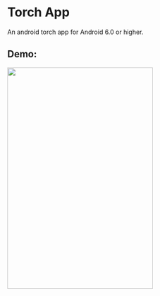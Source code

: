 # Torch App

An android torch app for Android 6.0 or higher.

## Demo:

<img src="https://user-images.githubusercontent.com/62876849/85329471-078a3100-b4ec-11ea-8783-d5db06c03cb0.gif" width="330" height="500">

